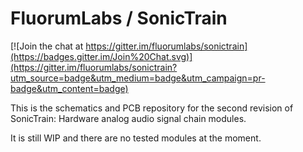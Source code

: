 # FluorumLabs / SonicTrain

[![Join the chat at https://gitter.im/fluorumlabs/sonictrain](https://badges.gitter.im/Join%20Chat.svg)](https://gitter.im/fluorumlabs/sonictrain?utm_source=badge&utm_medium=badge&utm_campaign=pr-badge&utm_content=badge)

This is the schematics and PCB repository for the second revision of SonicTrain: Hardware analog audio signal chain modules.

It is still WIP and there are no tested modules at the moment.
